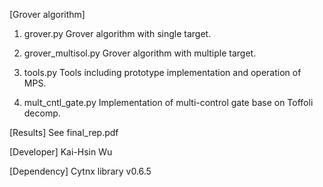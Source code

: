 [Grover algorithm]

1. grover.py
    Grover algorithm with single target.

2. grover_multisol.py
    Grover algorithm with multiple target. 

3. tools.py
    Tools including prototype implementation and operation of MPS.
    
4. mult_cntl_gate.py
    Implementation of multi-control gate base on Toffoli decomp. 


[Results]
    See final_rep.pdf


[Developer]
    Kai-Hsin Wu

[Dependency]
    Cytnx library v0.6.5




